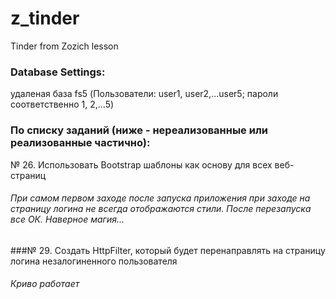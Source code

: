 # z_tinder
Tinder from Zozich lesson

### Database Settings:
удаленая база fs5 (Пользователи: user1, user2,...user5; пароли соответственно 1, 2,...5)

### По списку заданий (ниже - нереализованные или реализованные частично):

№ 26. Использовать Bootstrap шаблоны как основу для всех веб-страниц
###### При самом первом заходе после запуска приложения при заходе на страницу логина не всегда отображаются стили. После перезапуска все ОК. Наверное магия...
###№ 29. Создать HttpFilter, который будет перенаправлять на страницу логина незалогиненного пользователя
###### Криво работает
